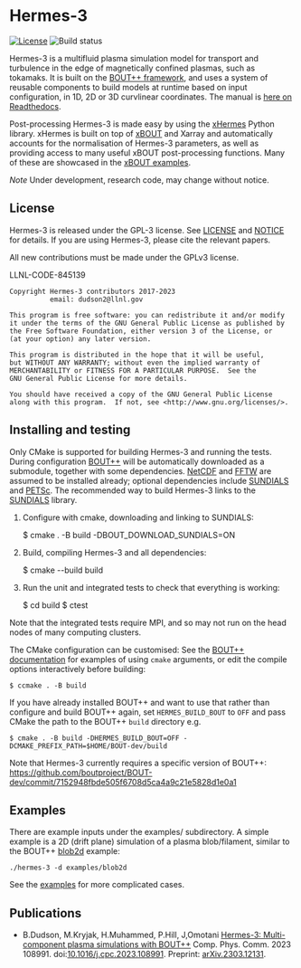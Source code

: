 # Hermes-3

[![License](https://img.shields.io/badge/license-GPL-blue.svg)](https://img.shields.io/badge/license-GPL-blue.svg)
![Build status](https://github.com/bendudson/hermes-3/workflows/Tests/badge.svg)

Hermes-3 is a multifluid plasma simulation model for transport and
turbulence in the edge of magnetically confined plasmas, such as
tokamaks. It is built on the [BOUT++
framework](https://github.com/boutproject/BOUT-dev/), and uses a
system of reusable components to build models at runtime based on
input configuration, in 1D, 2D or 3D curvlinear coordinates.  The
manual is [here on
Readthedocs](https://hermes3.readthedocs.io/en/latest/).

Post-processing Hermes-3 is made easy by using the [xHermes](https://github.com/boutproject/xhermes) Python library.
xHermes is built on top of [xBOUT](https://github.com/boutproject/xBOUT) and Xarray and automatically accounts 
for the normalisation of Hermes-3 parameters, as well as providing access to many useful xBOUT post-processing functions.
Many of these are showcased in the [xBOUT examples](https://github.com/boutproject/xBOUT-examples).

*Note* Under development, research code, may change without notice.

## License

Hermes-3 is released under the GPL-3 license. See [LICENSE](./LICENSE)
and [NOTICE](./NOTICE) for details.  If you are using Hermes-3, please
cite the relevant papers.

All new contributions must be made under the GPLv3 license.

LLNL-CODE-845139


    Copyright Hermes-3 contributors 2017-2023
              email: dudson2@llnl.gov

    This program is free software: you can redistribute it and/or modify
    it under the terms of the GNU General Public License as published by
    the Free Software Foundation, either version 3 of the License, or
    (at your option) any later version.

    This program is distributed in the hope that it will be useful,
    but WITHOUT ANY WARRANTY; without even the implied warranty of
    MERCHANTABILITY or FITNESS FOR A PARTICULAR PURPOSE.  See the
    GNU General Public License for more details.

    You should have received a copy of the GNU General Public License
    along with this program.  If not, see <http://www.gnu.org/licenses/>.


## Installing and testing

Only CMake is supported for building Hermes-3 and running the tests.
During configuration
[BOUT++](https://github.com/boutproject/BOUT-dev/) will be
automatically downloaded as a submodule, together with some
dependencies. [NetCDF](https://www.unidata.ucar.edu/software/netcdf/)
and [FFTW](https://www.fftw.org/) are assumed to be installed already;
optional dependencies include
[SUNDIALS](https://computing.llnl.gov/projects/sundials) and
[PETSc](https://petsc.org). The recommended way to build Hermes-3
links to the [SUNDIALS](https://computing.llnl.gov/projects/sundials)
library.

1) Configure with cmake, downloading and linking to SUNDIALS:

    $ cmake . -B build -DBOUT_DOWNLOAD_SUNDIALS=ON

2) Build, compiling Hermes-3 and all dependencies:

    $ cmake --build build

3) Run the unit and integrated tests to check that everything is working:

    $ cd build
    $ ctest

Note that the integrated tests require MPI, and so may not run on the
head nodes of many computing clusters.

The CMake configuration can be customised: See the [BOUT++
documentation](https://bout-dev.readthedocs.io/en/latest/user_docs/installing.html#cmake)
for examples of using `cmake` arguments, or edit the compile options
interactively before building:

    $ ccmake . -B build

If you have already installed BOUT++ and want to use that rather than
configure and build BOUT++ again, set `HERMES_BUILD_BOUT` to `OFF` and pass
CMake the path to the BOUT++ `build` directory e.g.

    $ cmake . -B build -DHERMES_BUILD_BOUT=OFF -DCMAKE_PREFIX_PATH=$HOME/BOUT-dev/build

Note that Hermes-3 currently requires a specific version of BOUT++:
https://github.com/boutproject/BOUT-dev/commit/7152948fbde505f6708d5ca4a9c21e5828d1e0a1

## Examples

There are example inputs under the examples/ subdirectory. A simple
example is a 2D (drift plane) simulation of a plasma blob/filament,
similar to the BOUT++
[blob2d](https://github.com/boutproject/BOUT-dev/tree/master/examples/blob2d)
example:

    ./hermes-3 -d examples/blob2d

See the
[examples](https://github.com/bendudson/hermes-3/tree/master/examples)
for more complicated cases.

## Publications

* B.Dudson, M.Kryjak, H.Muhammed, P.Hill, J,Omotani [Hermes-3:
  Multi-component plasma simulations with
  BOUT++](https://doi.org/10.1016/j.cpc.2023.108991)
  Comp. Phys. Comm. 2023
  108991. doi:[10.1016/j.cpc.2023.108991](https://doi.org/10.1016/j.cpc.2023.108991).
  Preprint:
  [arXiv.2303.12131](https://doi.org/10.48550/arXiv.2303.12131).


